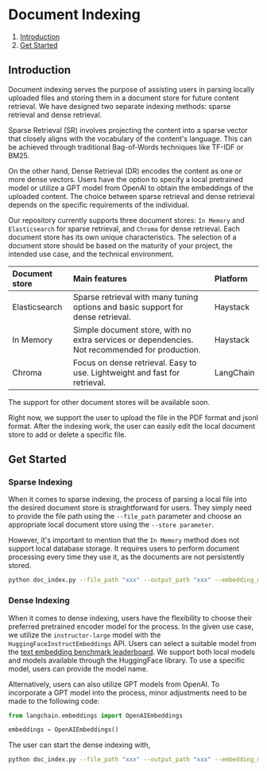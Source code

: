 Document Indexing
======
1. [Introduction](#introduction)
2. [Get Started](#get-started)

## Introduction

Document indexing serves the purpose of assisting users in parsing locally uploaded files and storing them in a document store for future content retrieval. We have designed two separate indexing methods: sparse retrieval and dense retrieval.

Sparse Retrieval (SR) involves projecting the content into a sparse vector that closely aligns with the vocabulary of the content's language. This can be achieved through traditional Bag-of-Words techniques like TF-IDF or BM25.

On the other hand, Dense Retrieval (DR) encodes the content as one or more dense vectors. Users have the option to specify a local pretrained model or utilize a GPT model from OpenAI to obtain the embeddings of the uploaded content. The choice between sparse retrieval and dense retrieval depends on the specific requirements of the individual.

Our repository currently supports three document stores: `In Memory` and `Elasticsearch` for sparse retrieval, and `Chroma` for dense retrieval. Each document store has its own unique characteristics. The selection of a document store should be based on the maturity of your project, the intended use case, and the technical environment.


|Document store   |Main features       |Platform |
|:----------|:----------|:------------------|
|Elasticsearch  |Sparse retrieval with many tuning options and basic support for dense retrieval. |Haystack|
|In Memory|Simple document store, with no extra services or dependencies. Not recommended for production.  |Haystack                      |                        |
|Chroma    |Focus on dense retrieval. Easy to use. Lightweight and fast for retrieval.    |LangChain|

The support for other document stores will be available soon.

Right now, we support the user to upload the file in the PDF format and jsonl format. After the indexing work, the user can easily edit the local document store to add or delete a specific file. 

## Get Started

### Sparse Indexing

When it comes to sparse indexing, the process of parsing a local file into the desired document store is straightforward for users. They simply need to provide the file path using the `--file_path` parameter and choose an appropriate local document store using the `--store parameter`.

However, it's important to mention that the `In Memory` method does not support local database storage. It requires users to perform document processing every time they use it, as the documents are not persistently stored.

 ```bash 
python doc_index.py --file_path "xxx" --output_path "xxx" --embedding_method sparse --store Elasticsearch
 ```

### Dense Indexing
When it comes to dense indexing, users have the flexibility to choose their preferred pretrained encoder model for the process. In the given use case, we utilize the `instructor-large` model with the `HuggingFaceInstructEmbeddings` API. Users can select a suitable model from the [text embedding benchmark leaderboard](https://huggingface.co/spaces/mteb/leaderboard). We support both local models and models available through the HuggingFace library. To use a specific model, users can provide the model name.

Alternatively, users can also utilize GPT models from OpenAI. To incorporate a GPT model into the process, minor adjustments need to be made to the following code:
 ```python
 from langchain.embeddings import OpenAIEmbeddings

 embeddings = OpenAIEmbeddings()
 ```

The user can start the dense indexing with,
 ```bash 
python doc_index.py --file_path "xxx" --output_path "xxx" --embedding_model hkunlp/instructor-large --embedding_method dense --store Chroma
 ```
